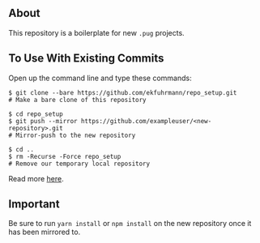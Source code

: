 ## About

This repository is a boilerplate for new `.pug` projects.

## To Use With Existing Commits

Open up the command line and type these commands:</li>

```command
$ git clone --bare https://github.com/ekfuhrmann/repo_setup.git
# Make a bare clone of this repository
```

```command
$ cd repo_setup
$ git push --mirror https://github.com/exampleuser/<new-repository>.git
# Mirror-push to the new repository
```

```command
$ cd ..
$ rm -Recurse -Force repo_setup
# Remove our temporary local repository
```

Read more <a href="https://help.github.com/articles/duplicating-a-repository/">here</a>.

## Important

Be sure to run `yarn install` or `npm install` on the new repository once it has been mirrored to.
